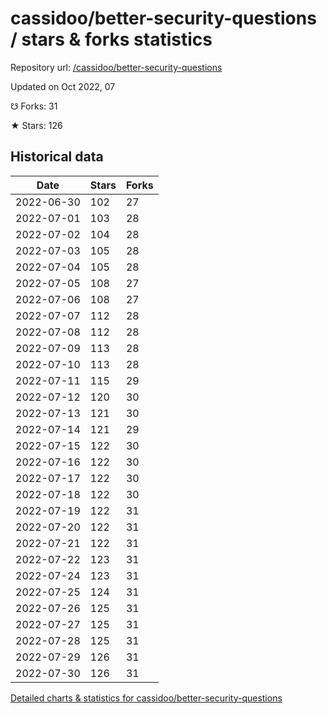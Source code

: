 # cassidoo/better-security-questions / stars & forks statistics

Repository url: [/cassidoo/better-security-questions](https://github.com/cassidoo/better-security-questions)

Updated on Oct 2022, 07

☋ Forks: 31

★ Stars: 126

## Historical data
| Date | Stars | Forks |
|------|-------|-------|
| 2022-06-30 | 102 | 27 | 
| 2022-07-01 | 103 | 28 | 
| 2022-07-02 | 104 | 28 | 
| 2022-07-03 | 105 | 28 | 
| 2022-07-04 | 105 | 28 | 
| 2022-07-05 | 108 | 27 | 
| 2022-07-06 | 108 | 27 | 
| 2022-07-07 | 112 | 28 | 
| 2022-07-08 | 112 | 28 | 
| 2022-07-09 | 113 | 28 | 
| 2022-07-10 | 113 | 28 | 
| 2022-07-11 | 115 | 29 | 
| 2022-07-12 | 120 | 30 | 
| 2022-07-13 | 121 | 30 | 
| 2022-07-14 | 121 | 29 | 
| 2022-07-15 | 122 | 30 | 
| 2022-07-16 | 122 | 30 | 
| 2022-07-17 | 122 | 30 | 
| 2022-07-18 | 122 | 30 | 
| 2022-07-19 | 122 | 31 | 
| 2022-07-20 | 122 | 31 | 
| 2022-07-21 | 122 | 31 | 
| 2022-07-22 | 123 | 31 | 
| 2022-07-24 | 123 | 31 | 
| 2022-07-25 | 124 | 31 | 
| 2022-07-26 | 125 | 31 | 
| 2022-07-27 | 125 | 31 | 
| 2022-07-28 | 125 | 31 | 
| 2022-07-29 | 126 | 31 | 
| 2022-07-30 | 126 | 31 | 


[Detailed charts & statistics for cassidoo/better-security-questions](https://reviewgithub.com/rep/cassidoo/better-security-questions)
